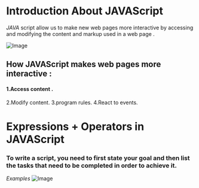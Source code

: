 # Introduction About **JAVAScript**

*JAVA* script allow us to make new web pages more interactive by accessing and modifying the content and markup used in a web page . 

![Image](https://www.edureka.co/blog/wp-content/uploads/2018/01/2-2.png)


## How JAVAScript makes web pages more interactive :
#### 1.Access content .
2.Modify content. 
3.program rules.
4.React to events.

# Expressions + Operators in **JAVAScript**

### To write a script, you need to first state your goal and then list the tasks that need to be completed in order to achieve it.


*Examples* 
![Image](https://www.edureka.co/blog/wp-content/uploads/2018/01/2-2.png)




